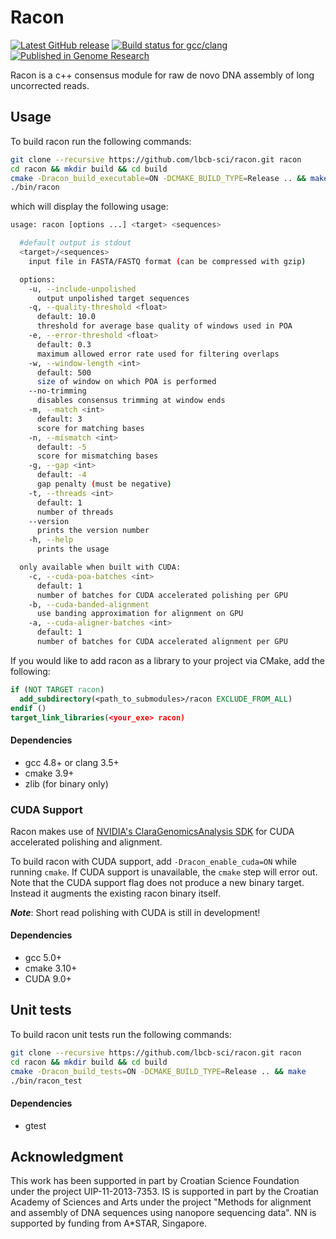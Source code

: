 # Racon

[![Latest GitHub release](https://img.shields.io/github/release/lbcb-sci/racon.svg)](https://github.com/lbcb-sci/racon/releases/latest)
[![Build status for gcc/clang](https://travis-ci.org/lbcb-sci/racon.svg?branch=master)](https://travis-ci.org/lbcb-sci/racon)
[![Published in Genome Research](https://img.shields.io/badge/published%20in-Genome%20Research-blue.svg)](https://doi.org/10.1101/gr.214270.116)

Racon is a c++ consensus module for raw de novo DNA assembly of long uncorrected reads.

## Usage

To build racon run the following commands:
```bash
git clone --recursive https://github.com/lbcb-sci/racon.git racon
cd racon && mkdir build && cd build
cmake -Dracon_build_executable=ON -DCMAKE_BUILD_TYPE=Release .. && make
./bin/racon
```
which will display the following usage:
```bash
usage: racon [options ...] <target> <sequences>

  #default output is stdout
  <target>/<sequences>
    input file in FASTA/FASTQ format (can be compressed with gzip)

  options:
    -u, --include-unpolished
      output unpolished target sequences
    -q, --quality-threshold <float>
      default: 10.0
      threshold for average base quality of windows used in POA
    -e, --error-threshold <float>
      default: 0.3
      maximum allowed error rate used for filtering overlaps
    -w, --window-length <int>
      default: 500
      size of window on which POA is performed
    --no-trimming
      disables consensus trimming at window ends
    -m, --match <int>
      default: 3
      score for matching bases
    -n, --mismatch <int>
      default: -5
      score for mismatching bases
    -g, --gap <int>
      default: -4
      gap penalty (must be negative)
    -t, --threads <int>
      default: 1
      number of threads
    --version
      prints the version number
    -h, --help
      prints the usage

  only available when built with CUDA:
    -c, --cuda-poa-batches <int>
      default: 1
      number of batches for CUDA accelerated polishing per GPU
    -b, --cuda-banded-alignment
      use banding approximation for alignment on GPU
    -a, --cuda-aligner-batches <int>
      default: 1
      number of batches for CUDA accelerated alignment per GPU
```
If you would like to add racon as a library to your project via CMake, add the following:
```cmake
if (NOT TARGET racon)
  add_subdirectory(<path_to_submodules>/racon EXCLUDE_FROM_ALL)
endif ()
target_link_libraries(<your_exe> racon)
```

#### Dependencies
- gcc 4.8+ or clang 3.5+
- cmake 3.9+
- zlib (for binary only)

### CUDA Support
Racon makes use of [NVIDIA's ClaraGenomicsAnalysis SDK](https://github.com/clara-genomics/ClaraGenomicsAnalysis) for CUDA accelerated polishing and alignment.

To build racon with CUDA support, add `-Dracon_enable_cuda=ON` while running `cmake`. If CUDA support is unavailable, the `cmake` step will error out.
Note that the CUDA support flag does not produce a new binary target. Instead it augments the existing racon binary itself.

***Note***: Short read polishing with CUDA is still in development!

#### Dependencies
- gcc 5.0+
- cmake 3.10+
- CUDA 9.0+

## Unit tests

To build racon unit tests run the following commands:
```bash
git clone --recursive https://github.com/lbcb-sci/racon.git racon
cd racon && mkdir build && cd build
cmake -Dracon_build_tests=ON -DCMAKE_BUILD_TYPE=Release .. && make
./bin/racon_test
```

#### Dependencies
- gtest

## Acknowledgment

This work has been supported in part by Croatian Science Foundation under the project UIP-11-2013-7353. IS is supported in part by the Croatian Academy of Sciences and Arts under the project "Methods for alignment and assembly of DNA sequences using nanopore sequencing data". NN is supported by funding from A*STAR, Singapore.
